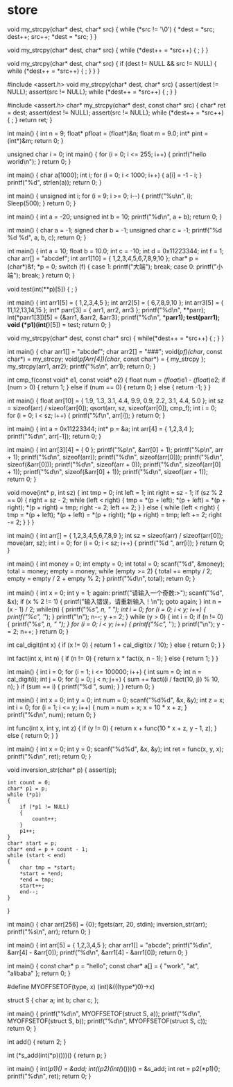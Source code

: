 # store
void my_strcpy(char* dest, char* src)
{
	while (*src != '\0')
	{
		*dest = *src;
		dest++;
		src++;
		*dest = *src;
	}
}

void my_strcpy(char* dest, char* src)
{
		while (*dest++ = *src++)
		{
			;
		}
}

void my_strcpy(char* dest, char* src)
{
	if (dest != NULL && src != NULL)
	{
		while (*dest++ = *src++)
		{
			;
		}
	}
}

#include <assert.h>
void my_strcpy(char* dest, char* src)
{
	assert(dest != NULL);
	assert(src != NULL);
	while (*dest++ = *src++)
	{
		;
	}
}

#include <assert.h>
char* my_strcpy(char* dest, const char* src)
{
	char* ret = dest;
	assert(dest != NULL);
	assert(src != NULL);
	while (*dest++ = *src++)
	{
		;
	}
	return ret;
}

int main()
{
	int n = 9;
	float* pfloat = (float*)&n;
	float m = 9.0;
	int* pint = (int*)&m;
	return 0;
}

unsigned char i = 0;
int main()
{
	for (i = 0; i <= 255; i++)
	{
		printf("hello world\n");
	}
	return 0;
}

int main()
{
	char a[1000];
	int i;
	for (i = 0; i < 1000; i++)
	{
		a[i] = -1 - i;
	}
	printf("%d", strlen(a));
	return 0;
}

int main()
{
	unsigned int i;
	for (i = 9; i >= 0; i--)
	{
		printf("%u\n", i);
		Sleep(500);
	}
	return 0;
}

int main()
{
	int a = -20;
	unsigned int b = 10;
	printf("%d\n", a + b);
	return 0;
}

int main()
{
	char a = -1;
	signed char b = -1;
	unsigned char c = -1;
	printf("%d %d %d", a, b, c);
	return 0;
}

int main()
{
	int a = 10;
	float b = 10.0;
	int c = -10;
	int d = 0x11223344;
	int f = 1;
	char arr[] = "abcdef";
	int arr1[10] = { 1,2,3,4,5,6,7,8,9,10 };
	char* p = (char*)&f;
	*p = 0;
	switch (f)
	{
	case 1:
		printf("大端");
		break;
	case 0:
		printf("小端");
		break;
	}
	return 0;
}

void test(int(**p)[5])
{
	;
}

int main()
{
	int arr1[5] = { 1,2,3,4,5 };
	int arr2[5] = { 6,7,8,9,10 };
	int arr3[5] = { 11,12,13,14,15 };
	int* parr[3] = { arr1, arr2, arr3 };
	printf("%d\n", **parr);
	int(*parr1[3])[5] = {&arr1, &arr2, &arr3};
	printf("%d\n", ***parr1);
	test(parr1);
	void (*p1)(int(**)[5]) = test;
	return 0;
}

void my_strcpy(char* dest, const char* src)
{
	while(*dest++ = *src++)
	{
		;
	}
}

int main()
{
	char arr1[] = "abcdef";
	char arr2[] = "###";
	void(*pf)(char*, const char*) = my_strcpy;
	void(*pfArr[4])(char*, const char*) = { my_strcpy };
	my_strcpy(arr1, arr2);
	printf("%s\n", arr1);
	return 0;
}

int cmp_f(const void* e1, const void* e2)
{
	float num = *(float*)e1 - *(float*)e2;
	if (num > 0)
	{
		return 1;
	}
	else if (num == 0)
	{
		return 0;
	}
	else
	{
		return -1;
	}
}

int main()
{
	float arr[10] = { 1.9, 1.3, 3.1, 4.4, 9.9, 0.9, 2.2, 3.1, 4.4, 5.0 };
	int sz = sizeof(arr) / sizeof(arr[0]);
	qsort(arr, sz, sizeof(arr[0]), cmp_f);
	int i = 0;
	for (i = 0; i < sz; i++)
	{
		printf("%f\n", arr[i]);
	}
	return 0;
}

int main()
{
	int a = 0x11223344;
	int* p = &a;
	int arr[4] = { 1,2,3,4 };
	printf("%d\n", arr[-1]);
	return 0;
}

int main()
{
	int arr[3][4] = { 0 };
	printf("%p\n", &arr[0] + 1);
	printf("%p\n", arr + 1);
	printf("%d\n", sizeof(arr));
	printf("%d\n", sizeof(arr[0]));
	printf("%d\n", sizeof(&arr[0]));
	printf("%d\n", sizeof(arr + 0));
	printf("%d\n", sizeof(arr[0] + 1));
	printf("%d\n", sizeof(&arr[0] + 1));
	printf("%d\n", sizeof(arr + 1));
	return 0;
}

void move(int* p, int sz)
{
	int tmp = 0;
	int left = 1;
	int right = sz - 1;
	if (sz % 2 == 0)
	{
		right = sz - 2;
		while (left < right)
		{
			tmp = *(p + left);
			*(p + left) = *(p + right);
			*(p + right) = tmp;
			right -= 2;
			left += 2;
		}
	}
	else
	{
		while (left < right)
		{
			tmp = *(p + left);
			*(p + left) = *(p + right);
			*(p + right) = tmp;
			left += 2;
			right -= 2;
		}
	}
}

int main()
{
	int arr[] = { 1,2,3,4,5,6,7,8,9 };
	int sz = sizeof(arr) / sizeof(arr[0]);
	move(arr, sz);
	int i = 0;
	for (i = 0; i < sz; i++)
	{
		printf("%d  ", arr[i]);
	}
	return 0;
}

int main()
{
	int money = 0;
	int empty = 0;
	int total = 0;
	scanf("%d", &money);
	total = money;
	empty = money;
	while (empty >= 2)
	{
		total += empty / 2;
		empty = empty / 2 + empty % 2;
	}
	printf("%d\n", total);
	return 0;
}

int main()
{
	int x = 0;
	int y = 1;
	again: printf("请输入一个奇数:>");
	scanf("%d", &x);
	if (x % 2 != 1)
	{
		printf("输入错误，请重新输入！\n");
		goto again;
	}
	int n = (x - 1) / 2;
	while(n)
	{
		printf("%*s", n, " ");
		int i = 0;
		for (i = 0; i < y; i++)
		{
			printf("%c", '*');
		}
		printf("\n");
		n--;
		y += 2;
	}
	while (y > 0)
	{
		int i = 0;
		if (n != 0)
		{
			printf("%*s", n, " ");
		}
		for (i = 0; i < y; i++)
		{
			printf("%c", '*');
		}
		printf("\n");
		y -= 2;
		n++;
	}
	return 0;
}

int cal_digit(int x)
{
	if (x != 0)
	{
		return 1 + cal_digit(x / 10);
	}
	else
	{
		return 0;
	}
}

int fact(int x, int n)
{
	if (n != 0)
	{
		return x * fact(x, n - 1);
	}
	else
	{
		return 1;
	}
}

int main()
{
	int i = 0;
	for (i = 1; i <= 100000; i++)
	{
		int sum = 0;
		int n = cal_digit(i);
		int j = 0;
		for (j = 0; j < n; j++)
		{
			sum += fact((i / fact(10, j)) % 10, n);
		}
		if (sum == i)
		{
			printf("%d  ", sum);
		}
	}
	return 0;
}

int main()
{
	int x = 0;
	int y = 0;
	int num = 0;
	scanf("%d%d", &x, &y);
	int z = x;
	int i = 0;
	for (i = 1; i <= y; i++)
	{
		num = num + x;
		x = 10 * x + z;
	}
	printf("%d\n", num);
	return 0;
}

int func(int x, int y, int z)
{
	if (y != 0)
	{
		return x + func(10 * x + z, y - 1, z);
	}
	else
	{
		return 0;
	}
}

int main()
{
	int x = 0;
	int y = 0;
	scanf("%d%d", &x, &y);
	int ret = func(x, y, x);
	printf("%d\n", ret);
	return 0;
}

void inversion_str(char* p)
{
	assert(p);

	int count = 0;
	char* p1 = p;
	while (*p1)
	{
		if (*p1 != NULL)
		{
			count++;
		}
		p1++;
	}
	char* start = p;
	char* end = p + count - 1;
	while (start < end)
	{
		char tmp = *start;
		*start = *end;
		*end = tmp;
		start++;
		end--;
	}

}

int main()
{
	char arr[256] = {0};
	fgets(arr, 20, stdin);
	inversion_str(arr);
	printf("%s\n", arr);
	return 0;
}

int main()
{
	int arr[5] = { 1,2,3,4,5 };
	char arr1[] = "abcde";
	printf("%d\n", &arr[4] - &arr[0]);
	printf("%d\n", &arr1[4] - &arr1[0]);
	return 0;
}

int main()
{
	const char* p = "hello";
	const char* a[] = { "work", "at", "alibaba" };
	return 0;
}

#define MYOFFSETOF(type, x) (int)&(((type*)0)->x)

struct S
{
	char a;
	int b;
	char c;
};

int main()
{
	printf("%d\n", MYOFFSETOF(struct S, a));
	printf("%d\n", MYOFFSETOF(struct S, b));
	printf("%d\n", MYOFFSETOF(struct S, c));
	return 0;
}

int add()
{
	return 2;
}

int (*s_add(int(*p)()))()
{
	return p;
}

int main()
{
	int(*p1)() = &add;
	int(*(*p2)(int(*)()))() = &s_add;
	int ret = p2(*p1)();
	printf("%d\n", ret);
	return 0;
}
